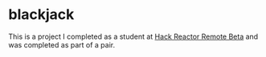 # blackjack
This is a project I completed as a student at [Hack Reactor Remote Beta](http://www.hackreactor.com/remote-beta) and was completed as part of a pair.
